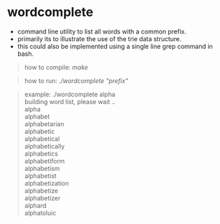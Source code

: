 # wordcomplete
* command line utility to list all words with a common prefix. 
* primarily its to illustrate the use of the trie data structure. 
* this could also be implemented using a single line grep command in bash.

> how to compile: 
    *make* 

> how to run: 
    *./wordcomplete "prefix"* 

> example: 
    ./wordcomplete alpha  
    building word list, please wait ..  
    alpha  
    alphabet  
    alphabetarian  
    alphabetic  
    alphabetical  
    alphabetically  
    alphabetics  
    alphabetiform  
    alphabetism  
    alphabetist  
    alphabetization  
    alphabetize  
    alphabetizer  
    alphard  
    alphatoluic  
